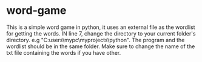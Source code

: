 # word-game
This is a simple word game in python, it uses an external file as the wordlist for getting the words.
IN line 7, change the directory to your current folder's directory. e.g "C:users\\mypc\\myprojects\\python". The program and the wordlist should be in the same folder.
Make sure to change the name of the txt file containing the words if you have other.
